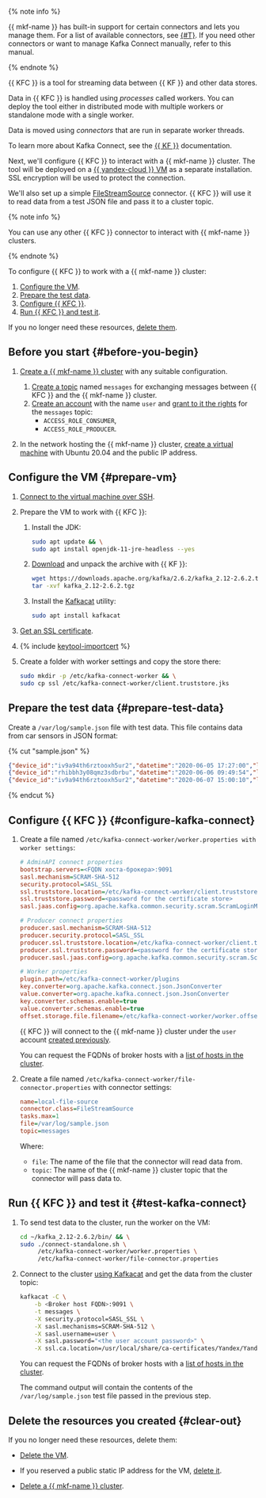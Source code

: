 
{% note info %}

{{ mkf-name }} has built-in support for certain connectors and lets you manage them. For a list of available connectors, see [{#T}](../managed-kafka/concepts/connectors.md). If you need other connectors or want to manage Kafka Connect manually, refer to this manual.

{% endnote %}

{{ KFC }} is a tool for streaming data between {{ KF }} and other data stores.

Data in {{ KFC }} is handled using _processes_ called workers. You can deploy the tool either in distributed mode with multiple workers or standalone mode with a single worker.

Data is moved using _connectors_ that are run in separate worker threads.

To learn more about Kafka Connect, see the [{{ KF }}](https://kafka.apache.org/documentation/#connect) documentation.

Next, we'll configure {{ KFC }} to interact with a {{ mkf-name }} cluster. The tool will be deployed on a [{{ yandex-cloud }} VM](../compute/concepts/vm.md) as a separate installation. SSL encryption will be used to protect the connection.

We'll also set up a simple [FileStreamSource](https://docs.confluent.io/home/connect/filestream_connector.html) connector. {{ KFC }} will use it to read data from a test JSON file and pass it to a cluster topic.

{% note info %}

You can use any other {{ KFC }} connector to interact with {{ mkf-name }} clusters.

{% endnote %}

To configure {{ KFC }} to work with a {{ mkf-name }} cluster:

1. [Configure the VM](#prepare-vm).
1. [Prepare the test data](#prepare-test-data).
1. [Configure {{ KFC }}](#configure-kafka-connect).
1. [Run {{ KFC }} and test it](#test-kafka-connect).

If you no longer need these resources, [delete them](#clear-out).

## Before you start {#before-you-begin}

1. [Create a {{ mkf-name }} cluster](../managed-kafka/operations/cluster-create.md) with any suitable configuration.

   1. [Create a topic](../managed-kafka/operations/cluster-topics.md#create-topic) named `messages` for exchanging messages between {{ KFC }} and the {{ mkf-name }} cluster.
   1. [Create an account](../managed-kafka/operations/cluster-accounts.md#create-account) with the name `user` and [grant to it the rights](../managed-kafka/operations/cluster-accounts.md#grant-permission) for the `messages` topic:
      * `ACCESS_ROLE_CONSUMER`,
      * `ACCESS_ROLE_PRODUCER`.


1. In the network hosting the {{ mkf-name }} cluster, [create a virtual machine](../compute/operations/vm-create/create-linux-vm.md) with Ubuntu 20.04 and the public IP address.


## Configure the VM {#prepare-vm}

1. [Connect to the virtual machine over SSH](../compute/operations/vm-connect/ssh.md).

1. Prepare the VM to work with {{ KFC }}:

    1. Install the JDK:

        ```bash
        sudo apt update && \
        sudo apt install openjdk-11-jre-headless --yes
        ```

    1. [Download](https://downloads.apache.org/kafka/) and unpack the archive with {{ KF }}:

        ```bash
        wget https://downloads.apache.org/kafka/2.6.2/kafka_2.12-2.6.2.tgz && \
        tar -xvf kafka_2.12-2.6.2.tgz
        ```

    1. Install the [Kafkacat](https://docs.confluent.io/platform/current/app-development/kafkacat-usage.html) utility:

        ```bash
        sudo apt install kafkacat
        ```

1. [Get an SSL certificate](../managed-kafka/operations/connect#get-ssl-cert).

1. {% include [keytool-importcert](../_includes/mdb/keytool-importcert.md) %}

1. Create a folder with worker settings and copy the store there:

   ```bash
   sudo mkdir -p /etc/kafka-connect-worker && \
   sudo cp ssl /etc/kafka-connect-worker/client.truststore.jks
   ```

## Prepare the test data {#prepare-test-data}

Create a `/var/log/sample.json` file with test data. This file contains data from car sensors in JSON format:

{% cut "sample.json" %}

```json
{"device_id":"iv9a94th6rztooxh5ur2","datetime":"2020-06-05 17:27:00","latitude":55.70329032,"longitude":37.65472196,"altitude":427.5,"speed":0,"battery_voltage":23.5,"cabin_temperature":17,"fuel_level":null}
{"device_id":"rhibbh3y08qmz3sdbrbu","datetime":"2020-06-06 09:49:54","latitude":55.71294467,"longitude":37.66542005,"altitude":429.13,"speed":55.5,"battery_voltage":null,"cabin_temperature":18,"fuel_level":32}
{"device_id":"iv9a94th6rztooxh5ur2","datetime":"2020-06-07 15:00:10","latitude":55.70985913,"longitude":37.62141918,"altitude":417,"speed":15.7,"battery_voltage":10.3,"cabin_temperature":17,"fuel_level":null}
```

{% endcut %}

## Configure {{ KFC }} {#configure-kafka-connect}

1. Create a file named `/etc/kafka-connect-worker/worker.properties with worker settings`:

   ```ini
   # AdminAPI connect properties
   bootstrap.servers=<FQDN хоста-брокера>:9091
   sasl.mechanism=SCRAM-SHA-512
   security.protocol=SASL_SSL
   ssl.truststore.location=/etc/kafka-connect-worker/client.truststore.jks
   ssl.truststore.password=<password for the certificate store>
   sasl.jaas.config=org.apache.kafka.common.security.scram.ScramLoginModule required username="user" password="<password for the user account>";

   # Producer connect properties
   producer.sasl.mechanism=SCRAM-SHA-512
   producer.security.protocol=SASL_SSL
   producer.ssl.truststore.location=/etc/kafka-connect-worker/client.truststore.jks
   producer.ssl.truststore.password=<password for the certificate store>
   producer.sasl.jaas.config=org.apache.kafka.common.security.scram.ScramLoginModule required username="user" password="<password for the user account>";

   # Worker properties
   plugin.path=/etc/kafka-connect-worker/plugins
   key.converter=org.apache.kafka.connect.json.JsonConverter
   value.converter=org.apache.kafka.connect.json.JsonConverter
   key.converter.schemas.enable=true
   value.converter.schemas.enable=true
   offset.storage.file.filename=/etc/kafka-connect-worker/worker.offset
   ```

   {{ KFC }} will connect to the {{ mkf-name }} cluster under the `user` account [created previously](#before-you-begin).

   You can request the FQDNs of broker hosts with a [list of hosts in the cluster](../managed-kafka/operations/cluster-hosts.md#list-hosts).

1. Create a file named `/etc/kafka-connect-worker/file-connector.properties` with connector settings:

   ```ini
   name=local-file-source
   connector.class=FileStreamSource
   tasks.max=1
   file=/var/log/sample.json
   topic=messages
   ```

   Where:

   * `file`: The name of the file that the connector will read data from.
   * `topic`: The name of the {{ mkf-name }} cluster topic that the connector will pass data to.

## Run {{ KFC }} and test it {#test-kafka-connect}

1. To send test data to the cluster, run the worker on the VM:

   ```bash
   cd ~/kafka_2.12-2.6.2/bin/ && \
   sudo ./connect-standalone.sh \
        /etc/kafka-connect-worker/worker.properties \
        /etc/kafka-connect-worker/file-connector.properties
   ```

1. Connect to the cluster [using Kafkacat](../managed-kafka/operations/connect.md#bash) and get the data from the cluster topic:

   ```bash
   kafkacat -C \
       -b <Broker host FQDN>:9091 \
       -t messages \
       -X security.protocol=SASL_SSL \
       -X sasl.mechanisms=SCRAM-SHA-512 \
       -X sasl.username=user \
       -X sasl.password="<the user account password>" \
       -X ssl.ca.location=/usr/local/share/ca-certificates/Yandex/YandexCA.crt -Z -K:
   ```

   You can request the FQDNs of broker hosts with a [list of hosts in the cluster](../managed-kafka/operations/cluster-hosts.md#list-hosts).

   The command output will contain the contents of the `/var/log/sample.json` test file passed in the previous step.

## Delete the resources you created {#clear-out}

If you no longer need these resources, delete them:

* [Delete the VM](../compute/operations/vm-control/vm-delete.md).
* If you reserved a public static IP address for the VM, [delete it](../vpc/operations/address-delete.md).

* [Delete a {{ mkf-name }} cluster](../managed-kafka/operations/cluster-delete.md).
